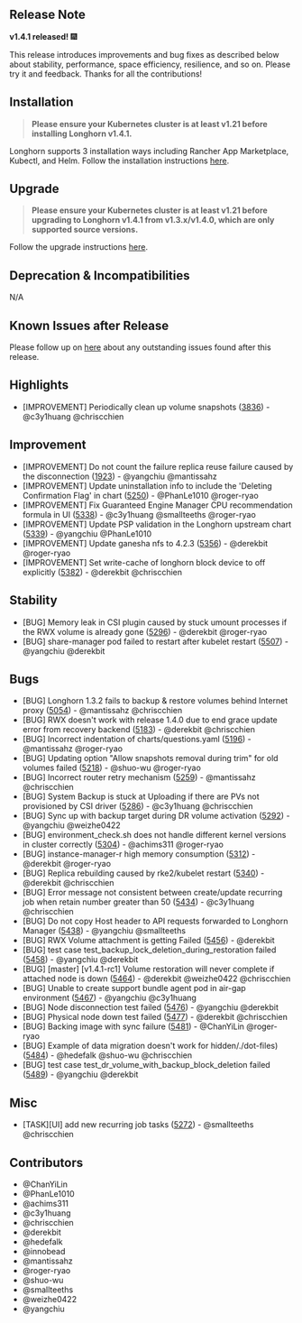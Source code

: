 ## Release Note
**v1.4.1 released!** 🎆

This release introduces improvements and bug fixes as described below about stability, performance, space efficiency, resilience, and so on. Please try it and feedback. Thanks for all the contributions!

## Installation

> **Please ensure your Kubernetes cluster is at least v1.21 before installing Longhorn v1.4.1.**

Longhorn supports 3 installation ways including Rancher App Marketplace, Kubectl, and Helm. Follow the installation instructions [here](https://longhorn.io/docs/1.4.1/deploy/install/).

## Upgrade

> **Please ensure your Kubernetes cluster is at least v1.21 before upgrading to Longhorn v1.4.1 from v1.3.x/v1.4.0, which are only supported source versions.**

Follow the upgrade instructions [here](https://longhorn.io/docs/1.4.1/deploy/upgrade/).

## Deprecation & Incompatibilities

N/A

## Known Issues after Release

Please follow up on [here](https://github.com/longhorn/longhorn/wiki/Outstanding-Known-Issues-of-Releases) about any outstanding issues found after this release.


## Highlights

- [IMPROVEMENT] Periodically clean up volume snapshots ([3836](https://github.com/longhorn/longhorn/issues/3836)) - @c3y1huang @chriscchien

## Improvement

- [IMPROVEMENT] Do not count the failure replica reuse failure caused by the disconnection ([1923](https://github.com/longhorn/longhorn/issues/1923)) - @yangchiu @mantissahz
- [IMPROVEMENT] Update uninstallation info to include the 'Deleting Confirmation Flag'  in chart ([5250](https://github.com/longhorn/longhorn/issues/5250)) - @PhanLe1010 @roger-ryao
- [IMPROVEMENT] Fix Guaranteed Engine Manager CPU recommendation formula in UI ([5338](https://github.com/longhorn/longhorn/issues/5338)) - @c3y1huang @smallteeths @roger-ryao
- [IMPROVEMENT] Update PSP validation in the Longhorn upstream chart  ([5339](https://github.com/longhorn/longhorn/issues/5339)) - @yangchiu @PhanLe1010
- [IMPROVEMENT] Update ganesha nfs to 4.2.3 ([5356](https://github.com/longhorn/longhorn/issues/5356)) - @derekbit @roger-ryao
- [IMPROVEMENT] Set write-cache of longhorn block device to off explicitly ([5382](https://github.com/longhorn/longhorn/issues/5382)) - @derekbit @chriscchien

## Stability

- [BUG] Memory leak in CSI plugin caused by stuck umount processes if the RWX volume is already gone ([5296](https://github.com/longhorn/longhorn/issues/5296)) - @derekbit @roger-ryao
- [BUG] share-manager pod failed to restart after kubelet restart ([5507](https://github.com/longhorn/longhorn/issues/5507)) - @yangchiu @derekbit

## Bugs

- [BUG] Longhorn 1.3.2 fails to backup & restore volumes behind Internet proxy  ([5054](https://github.com/longhorn/longhorn/issues/5054)) - @mantissahz @chriscchien
- [BUG] RWX doesn't work with release 1.4.0 due to end grace update error from recovery backend ([5183](https://github.com/longhorn/longhorn/issues/5183)) - @derekbit @chriscchien
- [BUG] Incorrect indentation of charts/questions.yaml ([5196](https://github.com/longhorn/longhorn/issues/5196)) - @mantissahz @roger-ryao
- [BUG] Updating option "Allow snapshots removal during trim" for old volumes failed  ([5218](https://github.com/longhorn/longhorn/issues/5218)) - @shuo-wu @roger-ryao
- [BUG] Incorrect router retry mechanism ([5259](https://github.com/longhorn/longhorn/issues/5259)) - @mantissahz @chriscchien
- [BUG] System Backup is stuck at Uploading if there are PVs not provisioned by CSI driver ([5286](https://github.com/longhorn/longhorn/issues/5286)) - @c3y1huang @chriscchien
- [BUG] Sync up with backup target during DR volume activation ([5292](https://github.com/longhorn/longhorn/issues/5292)) - @yangchiu @weizhe0422
- [BUG] environment_check.sh does not handle different kernel versions in cluster correctly ([5304](https://github.com/longhorn/longhorn/issues/5304)) - @achims311 @roger-ryao
- [BUG] instance-manager-r high memory consumption ([5312](https://github.com/longhorn/longhorn/issues/5312)) - @derekbit @roger-ryao
- [BUG] Replica rebuilding caused by rke2/kubelet restart ([5340](https://github.com/longhorn/longhorn/issues/5340)) - @derekbit @chriscchien
- [BUG] Error message not consistent between create/update recurring job when retain number greater than 50 ([5434](https://github.com/longhorn/longhorn/issues/5434)) - @c3y1huang @chriscchien
- [BUG] Do not copy Host header to API requests forwarded to Longhorn Manager ([5438](https://github.com/longhorn/longhorn/issues/5438)) - @yangchiu @smallteeths
- [BUG] RWX Volume attachment is getting Failed ([5456](https://github.com/longhorn/longhorn/issues/5456)) - @derekbit
- [BUG] test case test_backup_lock_deletion_during_restoration failed ([5458](https://github.com/longhorn/longhorn/issues/5458)) - @yangchiu @derekbit
- [BUG] [master] [v1.4.1-rc1] Volume restoration will never complete if attached node is down ([5464](https://github.com/longhorn/longhorn/issues/5464)) - @derekbit @weizhe0422 @chriscchien
- [BUG] Unable to create support bundle agent pod in air-gap environment ([5467](https://github.com/longhorn/longhorn/issues/5467)) - @yangchiu @c3y1huang
- [BUG] Node disconnection test failed ([5476](https://github.com/longhorn/longhorn/issues/5476)) - @yangchiu @derekbit
- [BUG] Physical node down test failed ([5477](https://github.com/longhorn/longhorn/issues/5477)) - @derekbit @chriscchien
- [BUG] Backing image with sync failure ([5481](https://github.com/longhorn/longhorn/issues/5481)) - @ChanYiLin @roger-ryao
- [BUG] Example of data migration doesn't work for hidden/./dot-files) ([5484](https://github.com/longhorn/longhorn/issues/5484)) - @hedefalk @shuo-wu @chriscchien
- [BUG] test case test_dr_volume_with_backup_block_deletion failed ([5489](https://github.com/longhorn/longhorn/issues/5489)) - @yangchiu @derekbit

## Misc

- [TASK][UI] add new recurring job tasks ([5272](https://github.com/longhorn/longhorn/issues/5272)) - @smallteeths @chriscchien

## Contributors

- @ChanYiLin
- @PhanLe1010
- @achims311
- @c3y1huang
- @chriscchien
- @derekbit
- @hedefalk
- @innobead
- @mantissahz
- @roger-ryao
- @shuo-wu
- @smallteeths
- @weizhe0422
- @yangchiu
